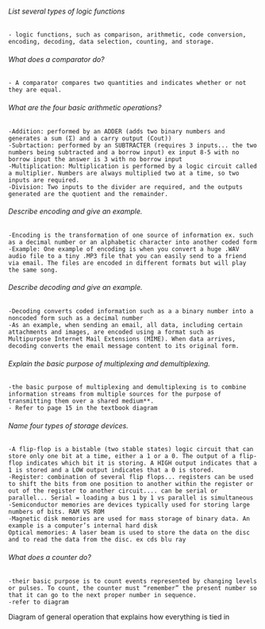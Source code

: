 ###### List several types of logic functions
	- logic functions, such as comparison, arithmetic, code conversion, encoding, decoding, data selection, counting, and storage.

###### What does a comparator do?
	- A comparator compares two quantities and indicates whether or not they are equal.

###### What are the four basic arithmetic operations?
	-Addition: performed by an ADDER (adds two binary numbers and generates a sum (Σ) and a carry output (Cout))
	-Subrtaction: performed by an SUBTRACTER (requires 3 inputs... the two numbers being subtracted and a borrow input) ex input 8-5 with no borrow input the answer is 3 with no borrow input
	-Multiplication: Multiplication is performed by a logic circuit called a multiplier. Numbers are always multiplied two at a time, so two inputs are required.
	-Division: Two inputs to the divider are required, and the outputs generated are the quotient and the remainder.

###### Describe encoding and give an example.
	-Encoding is the transformation of one source of information ex. such as a decimal number or an alphabetic character into another coded form
	-Example: One example of encoding is when you convert a huge .WAV audio file to a tiny .MP3 file that you can easily send to a friend via email. The files are encoded in different formats but will play the same song.

###### Describe decoding and give an example.
	-Decoding converts coded information such as a a binary number into a noncoded form such as a decimal number
	-As an example, when sending an email, all data, including certain attachments and images, are encoded using a format such as Multipurpose Internet Mail Extensions (MIME). When data arrives, decoding converts the email message content to its original form.

###### Explain the basic purpose of multiplexing and demultiplexing.
	-the basic purpose of multiplexing and demultiplexing is to combine information streams from multiple sources for the purpose of transmitting them over a shared medium**.
	- Refer to page 15 in the textbook diagram

###### Name four types of storage devices.
	-A flip-flop is a bistable (two stable states) logic circuit that can store only one bit at a time, either a 1 or a 0. The output of a flip-flop indicates which bit it is storing. A HIGH output indicates that a 1 is stored and a LOW output indicates that a 0 is stored.
	-Register: combination of several flip flops... registers can be used to shift the bits from one position to another within the register or out of the register to another circuit.... can be serial or parallel... Serial = loading a bus 1 by 1 vs parallel is simultaneous
	-Semiconductor memories are devices typically used for storing large numbers of bits. RAM VS ROM
	-Magnetic disk memories are used for mass storage of binary data. An example is a computer’s internal hard disk
	Optical memories: A laser beam is used to store the data on the disc and to read the data from the disc. ex cds blu ray

###### What does a counter do?
	-their basic purpose is to count events represented by changing levels or pulses. To count, the counter must “remember” the present number so that it can go to the next proper number in sequence.
	-refer to diagram

Diagram of general operation that explains how everything is tied in